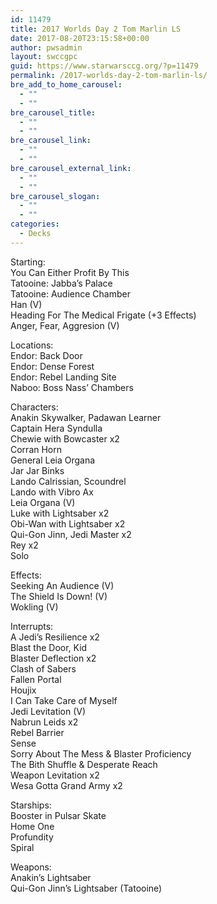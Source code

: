 ```yaml
---
id: 11479
title: 2017 Worlds Day 2 Tom Marlin LS
date: 2017-08-20T23:15:58+00:00
author: pwsadmin
layout: swccgpc
guid: https://www.starwarsccg.org/?p=11479
permalink: /2017-worlds-day-2-tom-marlin-ls/
bre_add_to_home_carousel:
  - ""
  - ""
bre_carousel_title:
  - ""
  - ""
bre_carousel_link:
  - ""
  - ""
bre_carousel_external_link:
  - ""
  - ""
bre_carousel_slogan:
  - ""
  - ""
categories:
  - Decks
---
```

Starting:  
You Can Either Profit By This  
Tatooine: Jabba&#8217;s Palace  
Tatooine: Audience Chamber  
Han (V)  
Heading For The Medical Frigate (+3 Effects)  
Anger, Fear, Aggresion (V)

Locations:  
Endor: Back Door  
Endor: Dense Forest  
Endor: Rebel Landing Site  
Naboo: Boss Nass&#8217; Chambers

Characters:  
Anakin Skywalker, Padawan Learner  
Captain Hera Syndulla  
Chewie with Bowcaster x2  
Corran Horn  
General Leia Organa  
Jar Jar Binks  
Lando Calrissian, Scoundrel  
Lando with Vibro Ax  
Leia Organa (V)  
Luke with Lightsaber x2  
Obi-Wan with Lightsaber x2  
Qui-Gon Jinn, Jedi Master x2  
Rey x2  
Solo

Effects:  
Seeking An Audience (V)  
The Shield Is Down! (V)  
Wokling (V)

Interrupts:  
A Jedi&#8217;s Resilience x2  
Blast the Door, Kid  
Blaster Deflection x2  
Clash of Sabers  
Fallen Portal  
Houjix  
I Can Take Care of Myself  
Jedi Levitation (V)  
Nabrun Leids x2  
Rebel Barrier  
Sense  
Sorry About The Mess & Blaster Proficiency  
The Bith Shuffle & Desperate Reach  
Weapon Levitation x2  
Wesa Gotta Grand Army x2

Starships:  
Booster in Pulsar Skate  
Home One  
Profundity  
Spiral

Weapons:  
Anakin&#8217;s Lightsaber  
Qui-Gon Jinn&#8217;s Lightsaber (Tatooine)